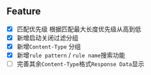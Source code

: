 ## Feature

- [x] 匹配优先级 根据匹配最大长度优先级从高到低
- [x] 新增启动关闭过滤分组
- [x] 新增`Content-Type` 分组
- [x] 新增`rule pattern` / `rule name`搜索功能
- [ ] 完善其余`Content-Type`格式`Response Data`显示